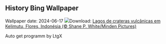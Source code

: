## History Bing Wallpaper
Wallpaper date: 2024-06-17
![](https://www.bing.com/th?id=OHR.FloresIsland_PT-BR1096612620_UHD.jpg&w=1000)Download: [Lagos de crateras vulcânicas em Kelimutu, Flores, Indonésia (© Shane P. White/Minden Pictures)](https://www.bing.com/th?id=OHR.FloresIsland_PT-BR1096612620_UHD.jpg)

Auto get programm by LtgX
